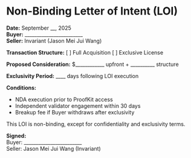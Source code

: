 # Non-Binding Letter of Intent (LOI)

**Date:** September __, 2025  
**Buyer:** ________________________  
**Seller:** Invariant (Jason Mei Jui Wang)

**Transaction Structure:** [ ] Full Acquisition   [ ] Exclusive License  

**Proposed Consideration:** $____________ upfront + __________ structure  

**Exclusivity Period:** ____ days following LOI execution  

**Conditions:**  
- NDA execution prior to ProofKit access  
- Independent validator engagement within 30 days  
- Breakup fee if Buyer withdraws after exclusivity  

This LOI is non-binding, except for confidentiality and exclusivity terms.

**Signed:**  
Buyer: ________________________  
Seller: Jason Mei Jui Wang (Invariant)